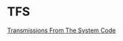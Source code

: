 # TFS

[Transmissions From The System Code](http://www.katherinebennett.net/art/TransmissionsFromTheSystem.html)
